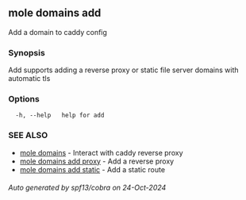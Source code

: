 ## mole domains add

Add a domain to caddy config

### Synopsis

Add supports adding a reverse proxy
	or static file server domains with automatic tls

### Options

```
  -h, --help   help for add
```

### SEE ALSO

* [mole domains](mole_domains.md)	 - Interact with caddy reverse proxy
* [mole domains add proxy](mole_domains_add_proxy.md)	 - Add a reverse proxy
* [mole domains add static](mole_domains_add_static.md)	 - Add a static route

###### Auto generated by spf13/cobra on 24-Oct-2024
